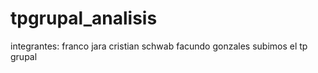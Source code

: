 # tpgrupal_analisis
integrantes:
franco jara
cristian schwab 
facundo gonzales 
subimos el tp grupal 
